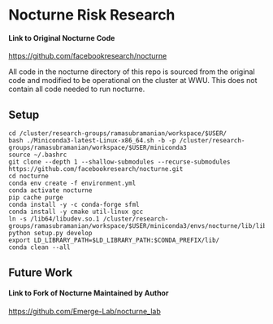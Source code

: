 # Nocturne Risk Research
#### Link to Original Nocturne Code
https://github.com/facebookresearch/nocturne

All code in the nocturne directory of this repo is sourced from the original code and modified to be operational on the cluster at WWU. This does not contain all code needed to run nocturne.

## Setup
```
cd /cluster/research-groups/ramasubramanian/workspace/$USER/
bash ./Miniconda3-latest-Linux-x86_64.sh -b -p /cluster/research-groups/ramasubramanian/workspace/$USER/miniconda3
source ~/.bashrc
git clone --depth 1 --shallow-submodules --recurse-submodules https://github.com/facebookresearch/nocturne.git
cd nocturne
conda env create -f environment.yml
conda activate nocturne
pip cache purge
conda install -y -c conda-forge sfml
conda install -y cmake util-linux gcc
ln -s /lib64/libudev.so.1 /cluster/research-groups/ramasubramanian/workspace/$USER/miniconda3/envs/nocturne/lib/libudev.so.0
python setup.py develop
export LD_LIBRARY_PATH=$LD_LIBRARY_PATH:$CONDA_PREFIX/lib/
conda clean --all
```

## Future Work
#### Link to Fork of Nocturne Maintained by Author
https://github.com/Emerge-Lab/nocturne_lab
